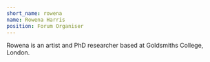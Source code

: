 ```yaml
---
short_name: rowena
name: Rowena Harris
position: Forum Organiser
---
```

Rowena is an artist and PhD researcher based at Goldsmiths College, London.